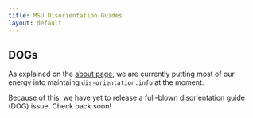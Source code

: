```yaml
---
title: MSU Disorientation Guides
layout: default
---
```


## DOGs

As explained on the [about page](http://msu.dis-orientation.info/about), we are currently putting most of our energy into maintaing `dis-orientation.info` at the moment.

Because of this, we have yet to release a full-blown disorientation guide (DOG) issue. Check back soon!